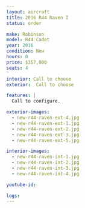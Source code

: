 ```yaml
---
layout: aircraft
title: 2016 R44 Raven I
status: order

make: Robinson
model: R44 Cadet
year: 2016
condition: New
hours: 0
price: $357,000
seats: 4

interior: Call to choose
exterior:  Call to choose

features: |
  Call to configure.

exterior-images:
  - new-r44-raven-ext-4.jpg
  - new-r44-raven-ext-1.jpg
  - new-r44-raven-ext-2.jpg
  - new-r44-raven-ext-3.jpg
  - new-r44-raven-ext-5.jpg

interior-images:
  - new-r44-raven-int-1.jpg
  - new-r44-raven-int-2.jpg
  - new-r44-raven-int-3.jpg
  - new-r44-raven-int-4.jpg

youtube-id:

logs:
---
```

